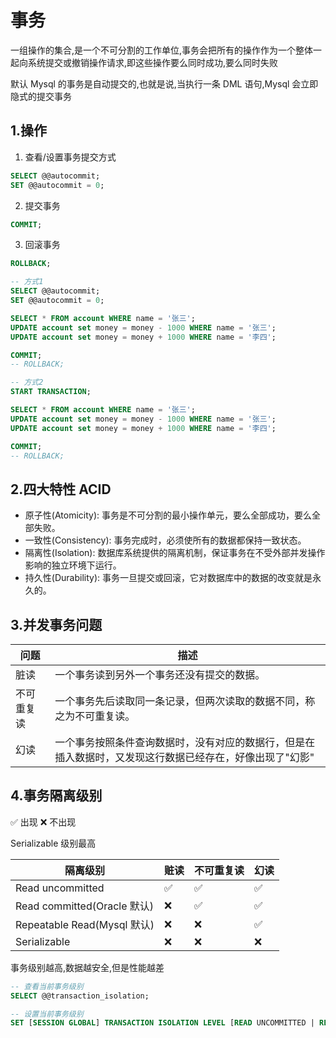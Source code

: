 # 事务

一组操作的集合,是一个不可分割的工作单位,事务会把所有的操作作为一个整体一起向系统提交或撤销操作请求,即这些操作要么同时成功,要么同时失败

默认 Mysql 的事务是自动提交的,也就是说,当执行一条 DML 语句,Mysql 会立即隐式的提交事务

## 1.操作

1. 查看/设置事务提交方式

```sql
SELECT @@autocommit;
SET @@autocommit = 0;
```

2. 提交事务

```sql
COMMIT;
```

3. 回滚事务

```sql
ROLLBACK;
```

```sql
-- 方式1
SELECT @@autocommit;
SET @@autocommit = 0;

SELECT * FROM account WHERE name = '张三';
UPDATE account set money = money - 1000 WHERE name = '张三';
UPDATE account set money = money + 1000 WHERE name = '李四';

COMMIT;
-- ROLLBACK;

-- 方式2
START TRANSACTION;

SELECT * FROM account WHERE name = '张三';
UPDATE account set money = money - 1000 WHERE name = '张三';
UPDATE account set money = money + 1000 WHERE name = '李四';

COMMIT;
-- ROLLBACK;
```

## 2.四大特性 ACID

- 原子性(Atomicity): 事务是不可分割的最小操作单元，要么全部成功，要么全部失败。
- 一致性(Consistency): 事务完成时，必须使所有的数据都保持一致状态。
- 隔离性(Isolation): 数据库系统提供的隔离机制，保证事务在不受外部并发操作影响的独立环境下运行。
- 持久性(Durability): 事务一旦提交或回滚，它对数据库中的数据的改变就是永久的。

## 3.并发事务问题

| 问题       | 描述                                                                                                     |
| ---------- | -------------------------------------------------------------------------------------------------------- |
| 脏读       | 一个事务读到另外一个事务还没有提交的数据。                                                               |
| 不可重复读 | 一个事务先后读取同一条记录，但两次读取的数据不同，称之为不可重复读。                                     |
| 幻读       | 一个事务按照条件查询数据时，没有对应的数据行，但是在插入数据时，又发现这行数据已经存在，好像出现了"幻影" |

## 4.事务隔离级别

✅ 出现
❌ 不出现

Serializable 级别最高

| 隔离级别                    | 赃读 | 不可重复读 | 幻读 |
| --------------------------- | ---- | ---------- | ---- |
| Read uncommitted            | ✅   | ✅         | ✅   |
| Read committed(Oracle 默认) | ❌   | ✅         | ✅   |
| Repeatable Read(Mysql 默认) | ❌   | ❌         | ✅   |
| Serializable                | ❌   | ❌         | ❌   |

事务级别越高,数据越安全,但是性能越差

```sql
-- 查看当前事务级别
SELECT @@transaction_isolation;

-- 设置当前事务级别
SET [SESSION GLOBAL] TRANSACTION ISOLATION LEVEL [READ UNCOMMITTED | READ COMMITTED | REPEATABLE READ | SERIALIZABLE];
```
